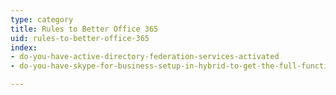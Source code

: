 ```yaml
---
type: category
title: Rules to Better Office 365
uid: rules-to-better-office-365
index:
- do-you-have-active-directory-federation-services-activated
- do-you-have-skype-for-business-setup-in-hybrid-to-get-the-full-functionality-out-of-teams

---
```



